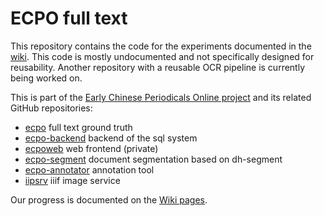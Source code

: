 # ECPO full text

This repository contains the code for the experiments documented in the [wiki](https://github.com/exc-asia-and-europe/ecpo-fulltext-experiments/wiki). This code is mostly undocumented and not specifically designed for reusability. Another repository with a reusable OCR pipeline is currently being worked on. 

This is part of the [Early Chinese Periodicals Online project](https://uni-heidelberg.de/ecpo) and its related GitHub repositories:
- [ecpo](https://github.com/exc-asia-and-europe/ecpo) full text ground truth
- [ecpo-backend](https://github.com/exc-asia-and-europe/ECPO-backend) backend of the sql system
- [ecpoweb](https://github.com/exc-asia-and-europe/ecpoweb) web frontend (private)
- [ecpo-segment](https://github.com/exc-asia-and-europe/ecpo-segment) document segmentation based on dh-segment
- [ecpo-annotator](https://github.com/exc-asia-and-europe/ecpo-annotator) annotation tool
- [iipsrv](https://github.com/exc-asia-and-europe/iipsrv) iiif image service

Our progress is documented on the [Wiki pages](https://github.com/exc-asia-and-europe/ecpo-full-text/wiki).
